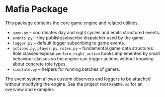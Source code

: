 # Mafia Package

This package contains the core game engine and related utilities.

* `game.py` – coordinates day and night cycles and emits structured events.
* `events.py` – tiny publish/subscribe dispatcher used by the game.
* `logger.py` – default logger subscribing to game events.
* `actions.py`, `player.py`, `roles.py` – fundamental game data structures. Role
  classes expose ``perform_night_action`` hooks implemented by small behaviour
  classes so the engine can trigger actions without knowing about concrete
  role types.
* `simulate.py` – helpers for running batches of games.

The event system allows custom observers and loggers to be attached without
modifying the engine.  See the project root `README.md` for an overview and
examples.
